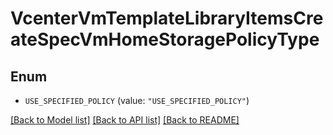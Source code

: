 # VcenterVmTemplateLibraryItemsCreateSpecVmHomeStoragePolicyType

## Enum


* `USE_SPECIFIED_POLICY` (value: `"USE_SPECIFIED_POLICY"`)


[[Back to Model list]](../README.md#documentation-for-models) [[Back to API list]](../README.md#documentation-for-api-endpoints) [[Back to README]](../README.md)


